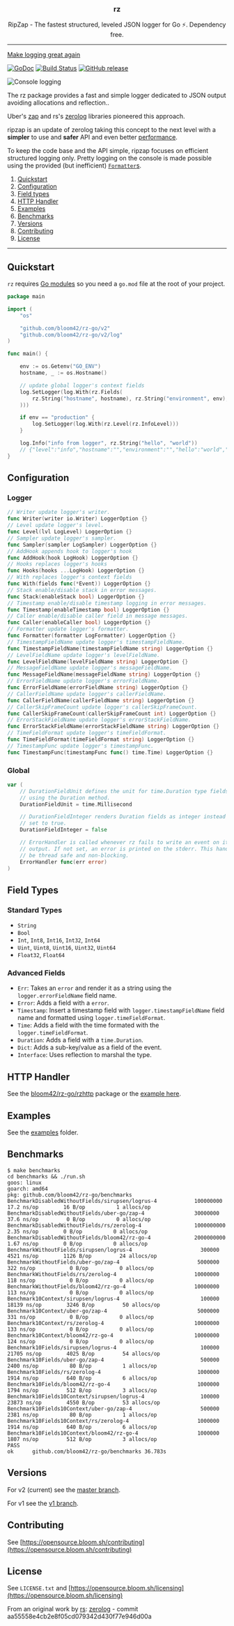 <p align="center">
  <h3 align="center">rz</h3>
  <p align="center">RipZap - The fastest structured, leveled JSON logger for Go ⚡️. Dependency free.</p>
</p>

--------

[Make logging great again](https://kerkour.com/post/logging/)

[![GoDoc](https://godoc.org/github.com/bloom42/rz-go?status.svg)](https://godoc.org/github.com/bloom42/rz-go)
[![Build Status](https://travis-ci.org/bloom42/rz-go.svg?branch=master)](https://travis-ci.org/bloom42/rz-go)
[![GitHub release](https://img.shields.io/github/release/bloom42/rz-go.svg)](https://github.com/bloom42/rz-go/releases)
<!-- [![Coverage](http://gocover.io/_badge/github.com/bloom42/rz-go)](http://gocover.io/github.com/bloom42/rz-go) -->

![Console logging](docs/example_screenshot.png)

The rz package provides a fast and simple logger dedicated to JSON output avoiding allocations and reflection..

Uber's [zap](https://godoc.org/go.uber.org/zap) and rs's [zerolog](https://godoc.org/github.com/rs/zerolog)
libraries pioneered this approach.

ripzap is an update of zerolog taking this concept to the next level with a **simpler** to use and **safer**
API and even better [performance](#benchmarks).

To keep the code base and the API simple, ripzap focuses on efficient structured logging only.
Pretty logging on the console is made possible using the provided (but inefficient)
[`Formatter`s](https://godoc.org/github.com/bloom42/rz-go#LogFormatter).


1. [Quickstart](#quickstart)
2. [Configuration](#configuration)
3. [Field types](#field-types)
4. [HTTP Handler](#http-handler)
5. [Examples](#examples)
6. [Benchmarks](#benchmarks)
7. [Versions](#versions)
8. [Contributing](#contributing)
9. [License](#license)

-------------------

## Quickstart

`rz` requires [Go modules](https://blog.golang.org/using-go-modules) so you need a `go.mod` file at the
root of your project.

```go
package main

import (
	"os"

	"github.com/bloom42/rz-go/v2"
	"github.com/bloom42/rz-go/v2/log"
)

func main() {

	env := os.Getenv("GO_ENV")
	hostname, _ := os.Hostname()

	// update global logger's context fields
	log.SetLogger(log.With(rz.Fields(
		rz.String("hostname", hostname), rz.String("environment", env),
	)))

	if env == "production" {
		log.SetLogger(log.With(rz.Level(rz.InfoLevel)))
	}

	log.Info("info from logger", rz.String("hello", "world"))
	// {"level":"info","hostname":"","environment":"","hello":"world","timestamp":"2019-02-07T09:30:07Z","message":"info from logger"}
}
```


## Configuration

### Logger
```go
// Writer update logger's writer.
func Writer(writer io.Writer) LoggerOption {}
// Level update logger's level.
func Level(lvl LogLevel) LoggerOption {}
// Sampler update logger's sampler.
func Sampler(sampler LogSampler) LoggerOption {}
// AddHook appends hook to logger's hook
func AddHook(hook LogHook) LoggerOption {}
// Hooks replaces logger's hooks
func Hooks(hooks ...LogHook) LoggerOption {}
// With replaces logger's context fields
func With(fields func(*Event)) LoggerOption {}
// Stack enable/disable stack in error messages.
func Stack(enableStack bool) LoggerOption {}
// Timestamp enable/disable timestamp logging in error messages.
func Timestamp(enableTimestamp bool) LoggerOption {}
// Caller enable/disable caller field in message messages.
func Caller(enableCaller bool) LoggerOption {}
// Formatter update logger's formatter.
func Formatter(formatter LogFormatter) LoggerOption {}
// TimestampFieldName update logger's timestampFieldName.
func TimestampFieldName(timestampFieldName string) LoggerOption {}
// LevelFieldName update logger's levelFieldName.
func LevelFieldName(levelFieldName string) LoggerOption {}
// MessageFieldName update logger's messageFieldName.
func MessageFieldName(messageFieldName string) LoggerOption {}
// ErrorFieldName update logger's errorFieldName.
func ErrorFieldName(errorFieldName string) LoggerOption {}
// CallerFieldName update logger's callerFieldName.
func CallerFieldName(callerFieldName string) LoggerOption {}
// CallerSkipFrameCount update logger's callerSkipFrameCount.
func CallerSkipFrameCount(callerSkipFrameCount int) LoggerOption {}
// ErrorStackFieldName update logger's errorStackFieldName.
func ErrorStackFieldName(errorStackFieldName string) LoggerOption {}
// TimeFieldFormat update logger's timeFieldFormat.
func TimeFieldFormat(timeFieldFormat string) LoggerOption {}
// TimestampFunc update logger's timestampFunc.
func TimestampFunc(timestampFunc func() time.Time) LoggerOption {}
```

### Global
```go
var (
	// DurationFieldUnit defines the unit for time.Duration type fields added
	// using the Duration method.
	DurationFieldUnit = time.Millisecond

	// DurationFieldInteger renders Duration fields as integer instead of float if
	// set to true.
	DurationFieldInteger = false

	// ErrorHandler is called whenever rz fails to write an event on its
	// output. If not set, an error is printed on the stderr. This handler must
	// be thread safe and non-blocking.
	ErrorHandler func(err error)
)
```


## Field Types

### Standard Types

* `String`
* `Bool`
* `Int`, `Int8`, `Int16`, `Int32`, `Int64`
* `Uint`, `Uint8`, `Uint16`, `Uint32`, `Uint64`
* `Float32`, `Float64`

### Advanced Fields

* `Err`: Takes an `error` and render it as a string using the `logger.errorFieldName` field name.
* `Error`: Adds a field with a `error`.
* `Timestamp`: Insert a timestamp field with `logger.timestampFieldName` field name and formatted using `logger.timeFieldFormat`.
* `Time`: Adds a field with the time formated with the `logger.timeFieldFormat`.
* `Duration`: Adds a field with a `time.Duration`.
* `Dict`: Adds a sub-key/value as a field of the event.
* `Interface`: Uses reflection to marshal the type.


## HTTP Handler

See the [bloom42/rz-go/rzhttp](https://godoc.org/github.com/bloom42/rz-go/rzhttp) package or the
[example here](https://github.com/bloom42/rz-go/tree/master/examples/http).


## Examples

See the [examples](https://github.com/bloom42/rz-go/tree/master/examples) folder.


## Benchmarks

```
$ make benchmarks
cd benchmarks && ./run.sh
goos: linux
goarch: amd64
pkg: github.com/bloom42/rz-go/benchmarks
BenchmarkDisabledWithoutFields/sirupsen/logrus-4         	100000000	        17.2 ns/op	      16 B/op	       1 allocs/op
BenchmarkDisabledWithoutFields/uber-go/zap-4             	30000000	        37.6 ns/op	       0 B/op	       0 allocs/op
BenchmarkDisabledWithoutFields/rs/zerolog-4              	1000000000	         2.35 ns/op	       0 B/op	       0 allocs/op
BenchmarkDisabledWithoutFields/bloom42/rz-go-4           	2000000000	         1.67 ns/op	       0 B/op	       0 allocs/op
BenchmarkWithoutFields/sirupsen/logrus-4                 	  300000	      4521 ns/op	    1126 B/op	      24 allocs/op
BenchmarkWithoutFields/uber-go/zap-4                     	 5000000	       322 ns/op	       0 B/op	       0 allocs/op
BenchmarkWithoutFields/rs/zerolog-4                      	10000000	       118 ns/op	       0 B/op	       0 allocs/op
BenchmarkWithoutFields/bloom42/rz-go-4                   	10000000	       113 ns/op	       0 B/op	       0 allocs/op
Benchmark10Context/sirupsen/logrus-4                     	  100000	     18139 ns/op	    3246 B/op	      50 allocs/op
Benchmark10Context/uber-go/zap-4                         	 5000000	       331 ns/op	       0 B/op	       0 allocs/op
Benchmark10Context/rs/zerolog-4                          	10000000	       133 ns/op	       0 B/op	       0 allocs/op
Benchmark10Context/bloom42/rz-go-4                       	10000000	       124 ns/op	       0 B/op	       0 allocs/op
Benchmark10Fields/sirupsen/logrus-4                      	  100000	     21705 ns/op	    4025 B/op	      54 allocs/op
Benchmark10Fields/uber-go/zap-4                          	  500000	      2400 ns/op	      80 B/op	       1 allocs/op
Benchmark10Fields/rs/zerolog-4                           	 1000000	      1914 ns/op	     640 B/op	       6 allocs/op
Benchmark10Fields/bloom42/rz-go-4                        	 1000000	      1794 ns/op	     512 B/op	       3 allocs/op
Benchmark10Fields10Context/sirupsen/logrus-4             	  100000	     23873 ns/op	    4550 B/op	      53 allocs/op
Benchmark10Fields10Context/uber-go/zap-4                 	  500000	      2381 ns/op	      80 B/op	       1 allocs/op
Benchmark10Fields10Context/rs/zerolog-4                  	 1000000	      1914 ns/op	     640 B/op	       6 allocs/op
Benchmark10Fields10Context/bloom42/rz-go-4               	 1000000	      1807 ns/op	     512 B/op	       3 allocs/op
PASS
ok  	github.com/bloom42/rz-go/benchmarks	36.783s
```

## Versions

For v2 (current) see the [master branch](https://github.com/bloom42/rz-go).

For v1 see the [v1 branch](https://github.com/bloom42/rz-go/tree/v1).


## Contributing

See [https://opensource.bloom.sh/contributing](https://opensource.bloom.sh/contributing)


## License

See `LICENSE.txt` and [https://opensource.bloom.sh/licensing](https://opensource.bloom.sh/licensing)

From an original work by [rs](https://github.com/rs): [zerolog](https://github.com/rs/zerolog) - commit aa55558e4cb2e8f05cd079342d430f77e946d00a
